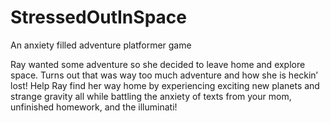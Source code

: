 # StressedOutInSpace
An anxiety filled adventure platformer game 

Ray wanted some adventure so she decided to leave home and explore space. Turns out that was way too much adventure and how she is heckin’ lost! Help Ray find her way home by experiencing exciting new planets and strange gravity all while battling the anxiety of texts from your mom, unfinished homework, and the illuminati!
